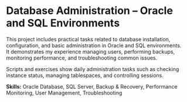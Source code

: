 # Database Administration – Oracle and SQL Environments

This project includes practical tasks related to database installation, configuration, and basic administration in Oracle and SQL environments.  
It demonstrates my experience managing users, performing backups, monitoring performance, and troubleshooting common issues.

Scripts and exercises show daily administration tasks such as checking instance status, managing tablespaces, and controlling sessions.

**Skills:** Oracle Database, SQL Server, Backup & Recovery, Performance Monitoring, User Management, Troubleshooting
